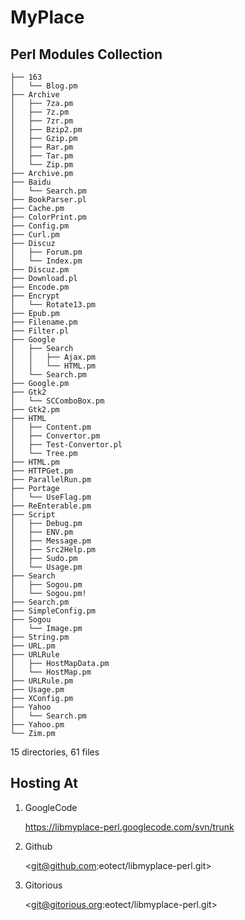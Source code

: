 MyPlace
=======

Perl Modules Collection
-----------------------
    
    ├── 163
    │   └── Blog.pm
    ├── Archive
    │   ├── 7za.pm
    │   ├── 7z.pm
    │   ├── 7zr.pm
    │   ├── Bzip2.pm
    │   ├── Gzip.pm
    │   ├── Rar.pm
    │   ├── Tar.pm
    │   └── Zip.pm
    ├── Archive.pm
    ├── Baidu
    │   └── Search.pm
    ├── BookParser.pl
    ├── Cache.pm
    ├── ColorPrint.pm
    ├── Config.pm
    ├── Curl.pm
    ├── Discuz
    │   ├── Forum.pm
    │   └── Index.pm
    ├── Discuz.pm
    ├── Download.pl
    ├── Encode.pm
    ├── Encrypt
    │   └── Rotate13.pm
    ├── Epub.pm
    ├── Filename.pm
    ├── Filter.pl
    ├── Google
    │   ├── Search
    │   │   ├── Ajax.pm
    │   │   └── HTML.pm
    │   └── Search.pm
    ├── Google.pm
    ├── Gtk2
    │   └── SCComboBox.pm
    ├── Gtk2.pm
    ├── HTML
    │   ├── Content.pm
    │   ├── Convertor.pm
    │   ├── Test-Convertor.pl
    │   └── Tree.pm
    ├── HTML.pm
    ├── HTTPGet.pm
    ├── ParallelRun.pm
    ├── Portage
    │   └── UseFlag.pm
    ├── ReEnterable.pm
    ├── Script
    │   ├── Debug.pm
    │   ├── ENV.pm
    │   ├── Message.pm
    │   ├── Src2Help.pm
    │   ├── Sudo.pm
    │   └── Usage.pm
    ├── Search
    │   ├── Sogou.pm
    │   └── Sogou.pm!
    ├── Search.pm
    ├── SimpleConfig.pm
    ├── Sogou
    │   └── Image.pm
    ├── String.pm
    ├── URL.pm
    ├── URLRule
    │   ├── HostMapData.pm
    │   └── HostMap.pm
    ├── URLRule.pm
    ├── Usage.pm
    ├── XConfig.pm
    ├── Yahoo
    │   └── Search.pm
    ├── Yahoo.pm
    └── Zim.pm

15 directories, 61 files

Hosting At
----------

1. GoogleCode

    <https://libmyplace-perl.googlecode.com/svn/trunk>

2. Github

    <git@github.com:eotect/libmyplace-perl.git>

3. Gitorious

    <git@gitorious.org:eotect/libmyplace-perl.git>

